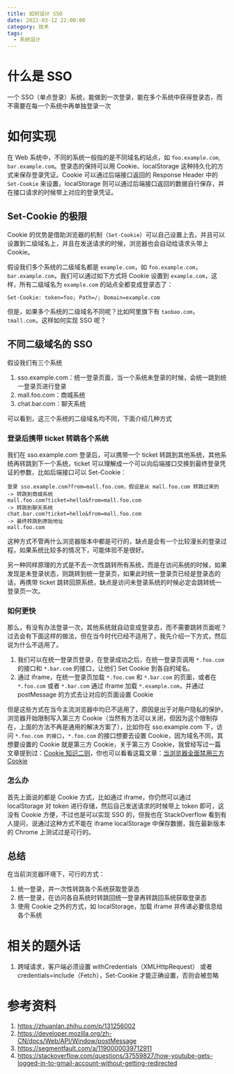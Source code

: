 ```yaml
---
title: 如何设计 SSO
date: 2022-03-12 22:00:00
category: 技术
tags:
  - 系统设计
---
```


# 什么是 SSO

一个 SSO（单点登录）系统，能做到一次登录，能在多个系统中获得登录态，而不需要在每一个系统中再单独登录一次

# 如何实现

在 Web 系统中，不同的系统一般指的是不同域名的站点，如 `foo.example.com`, `bar.example.com`。登录态的保持可以用 Cookie、localStorage 这种持久化的方式来保存登录凭证。Cookie 可以通过后端接口返回的 Response Header 中的 `Set-Cookie` 来设置，localStorage 则可以通过后端接口返回的数据自行保存，并在接口请求的时候带上对应的登录凭证。

## Set-Cookie 的极限

Cookie 的优势是借助浏览器的机制（`Set-Cookie`）可以自己设置上去，并且可以设置到二级域名上，并且在发送请求的时候，浏览器也会自动给请求头带上 Cookie。

假设我们多个系统的二级域名都是 `example.com`，如 `foo.example.com`，`bar.example.com`，我们可以通过如下方式将 Cookie 设置到 `example.com`，这样，所有二级域名为 `example.com` 的站点全都变成登录态了：

```
Set-Cookie: token=foo; Path=/; Domain=example.com
```

但是，如果多个系统的二级域名不同呢？比如阿里旗下有 `taobao.com`，`tmall.com`，这样如何实现 SSO 呢？

## 不同二级域名的 SSO

假设我们有三个系统

1. sso.example.com：统一登录页面，当一个系统未登录的时候，会统一跳到统一登录页进行登录
2. mall.foo.com：商城系统
3. chat.bar.com：聊天系统

可以看到，这三个系统的二级域名均不同，下面介绍几种方式

### 登录后携带 ticket 转跳各个系统

我们在 sso.example.com 登录后，可以携带一个 ticket 转跳到其他系统，其他系统再转跳到下一个系统，ticket 可以理解成一个可以向后端接口交换到最终登录凭证的参数，比如后端接口可以 Set-Cookie：

```
登录 sso.example.com?from=mall.foo.com，假设是从 mall.foo.com 转跳过来的
-> 转跳到商城系统
mall.foo.com?ticket=hello&from=mall.foo.com
-> 转跳到聊天系统
chat.bar.com?ticket=hello&from=mall.foo.com
-> 最终转跳到原始地址
mall.foo.com
```

这种方式不管再什么浏览器版本中都是可行的，缺点是会有一个比较漫长的登录过程，如果系统比较多的情况下，可能体验不是很好。

另一种同样原理的方式是不去一次性跳转所有系统，而是在访问系统的时候，如果发现是未登录状态，则跳转到统一登录页，如果此时统一登录页已经是登录态的话，再携带 ticket 跳转回原系统，缺点是访问未登录系统的时候必定会跳转统一登录页一次。

### 如何更快

那么，有没有办法登录一次，其他系统就自动变成登录态，而不需要跳转页面呢？过去会有下面这样的做法，但在当今时代已经不适用了，我先介绍一下方式，然后说为什么不适用了。

1. 我们可以在统一登录页登录，在登录成功之后，在统一登录页调用 `*.foo.com` 的接口和 `*.bar.com` 的接口，让他们 Set Cookie 到各自的域名。
2. 通过 iframe，在统一登录页加载 `*.foo.com` 和 `*.bar.com` 的页面，或者在 `*.foo.com` 或者 `*.bar.com` 通过 iframe 加载 `*.example.com`，并通过 postMessage 的方式去让对应的页面设置 Cookie

但是这些方式在当今主流浏览器中均已不适用了，原因是出于对用户隐私的保护，浏览器开始限制写入第三方 Cookie（当然有方法可以关闭，但因为这个限制存在，上面的方法不再是通用的解决方案了），比如你在 sso.example.com 下，访问 `*.foo.com 的接口`，`*.foo.com` 的接口想要去设置 Cookie，因为域名不同，其想要设置的 Cookie 就是第三方 Cookie，关于第三方 Cookie，我曾经写过一篇文章提到过：[Cookie 知识二则](https://zhuanlan.zhihu.com/p/50541175)，你也可以看看这篇文章：[当浏览器全面禁用三方 Cookie](https://zhuanlan.zhihu.com/p/131256002)

### 怎么办

首先上面说的都是 Cookie 方式，比如通过 iframe，你仍然可以通过 localStorage 对 token 进行存储，然后自己发送请求的时候带上 token 即可，这没有 Cookie 方便，不过也是可以实现 SSO 的，但我也在 StackOverflow 看到有人提问，说通过这种方式不能在 iframe localStorage 中保存数据，我在最新版本的 Chrome 上测试过是可行的。

## 总结

在当前浏览器环境下，可行的方式：

1. 统一登录，并一次性转跳各个系统获取登录态
2. 统一登录，在访问各自系统时转跳回统一登录再转跳回系统获取登录态
3. 使用 Cookie 之外的方式，如 localStorage，加载 iframe 并传递必要信息给各个系统

# 相关的题外话

1. 跨域请求，客户端必须设置 withCredentials（XMLHttpRequest） 或者 credentials=include（Fetch），Set-Cookie 才能正确设置，否则会被忽略

# 参考资料

1. https://zhuanlan.zhihu.com/p/131256002
2. https://developer.mozilla.org/zh-CN/docs/Web/API/Window/postMessage
3. https://segmentfault.com/a/1190000039712911
4. https://stackoverflow.com/questions/37559827/how-youtube-gets-logged-in-to-gmail-account-without-getting-redirected
